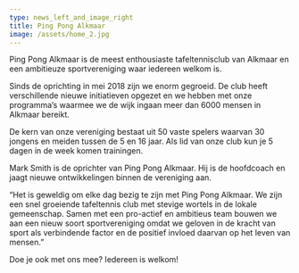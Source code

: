 ```yaml
---
type: news_left_and_image_right
title: Ping Pong Alkmaar
image: /assets/home_2.jpg
---
```

Ping Pong Alkmaar is de meest enthousiaste tafeltennisclub van Alkmaar en een ambitieuze sportvereniging waar iedereen welkom is.

Sinds de oprichting in mei 2018 zijn we enorm gegroeid. De club heeft verschillende nieuwe initiatieven opgezet en we hebben met onze programma’s waarmee we de wijk ingaan meer dan 6000 mensen in Alkmaar bereikt.

De kern van onze vereniging bestaat uit 50 vaste spelers waarvan 30 jongens en meiden tussen de 5 en 16 jaar. Als lid van onze club kun je 5 dagen in de week komen trainingen.

Mark Smith is de oprichter van Ping Pong Alkmaar. Hij is de hoofdcoach en jaagt nieuwe ontwikkelingen binnen de vereniging aan.

“Het is geweldig om elke dag bezig te zijn met Ping Pong Alkmaar. We zijn een snel groeiende tafeltennis club met stevige wortels in de lokale gemeenschap. Samen met een pro-actief en ambitieus team bouwen we aan een nieuw soort sportvereniging omdat we geloven in de kracht van sport als verbindende factor en de positief invloed daarvan op het leven van mensen.”

Doe je ook met ons mee? Iedereen is welkom!